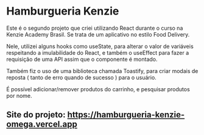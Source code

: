# Hamburgueria Kenzie


Este é o segundo projeto que criei utilizando React durante o curso na Kenzie Academy Brasil.
Se trata de um aplicativo no estilo Food Delivery.

Nele, utilizei alguns hooks como useState, para alterar o valor de variáveis respeitando
a imulabilidade do React, e também o useEffect para fazer a requisição de uma API assim que o
componente é montado.

Também fiz o uso de uma biblioteca chamada Toastify, para criar modais de reposta 
( tanto de erro quando de sucesso ) para o usuário.

É possível adicionar/remover produtos do carrinho, e pesquisar produtos por nome.

## Site do projeto: https://hamburgueria-kenzie-omega.vercel.app